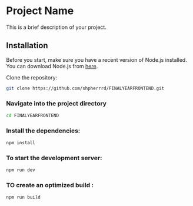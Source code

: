 # Project Name

This is a brief description of your project.

## Installation

Before you start, make sure you have a recent version of Node.js installed. You can download Node.js from [here](https://nodejs.org/en/download/).

Clone the repository:

```sh
git clone https://github.com/shpherrrd/FINALYEARFRONTEND.git
```

### Navigate into the project directory

```sh
cd FINALYEARFRONTEND
```

### Install the dependencies:

```sh
npm install
```

### To start the development server:

```sh
npm run dev
```

### TO create an optimized build :

```sh
npm run build
```
